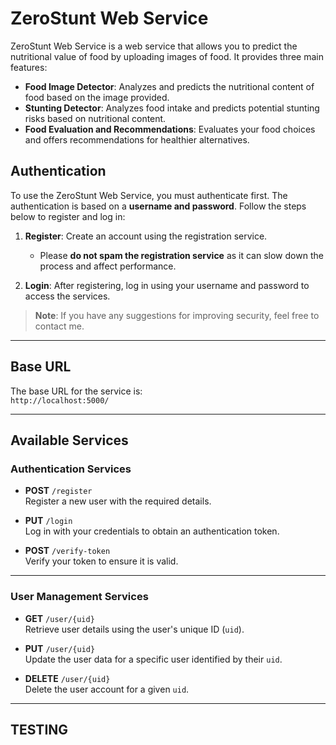 # ZeroStunt Web Service

ZeroStunt Web Service is a web service that allows you to predict the nutritional value of food by uploading images of food. It provides three main features:

- **Food Image Detector**: Analyzes and predicts the nutritional content of food based on the image provided.
- **Stunting Detector**: Analyzes food intake and predicts potential stunting risks based on nutritional content.
- **Food Evaluation and Recommendations**: Evaluates your food choices and offers recommendations for healthier alternatives.

## Authentication

To use the ZeroStunt Web Service, you must authenticate first. The authentication is based on a **username and password**. Follow the steps below to register and log in:

1. **Register**: Create an account using the registration service. 
    - Please **do not spam the registration service** as it can slow down the process and affect performance.

2. **Login**: After registering, log in using your username and password to access the services.

> **Note**: If you have any suggestions for improving security, feel free to contact me.

---

## Base URL

The base URL for the service is:  
`http://localhost:5000/`

---

## Available Services

### Authentication Services

- **POST** `/register`  
  Register a new user with the required details.

- **PUT** `/login`  
  Log in with your credentials to obtain an authentication token.

- **POST** `/verify-token`  
  Verify your token to ensure it is valid.

---

### User Management Services

- **GET** `/user/{uid}`  
  Retrieve user details using the user's unique ID (`uid`).

- **PUT** `/user/{uid}`  
  Update the user data for a specific user identified by their `uid`.

- **DELETE** `/user/{uid}`  
  Delete the user account for a given `uid`.

---

## TESTING

